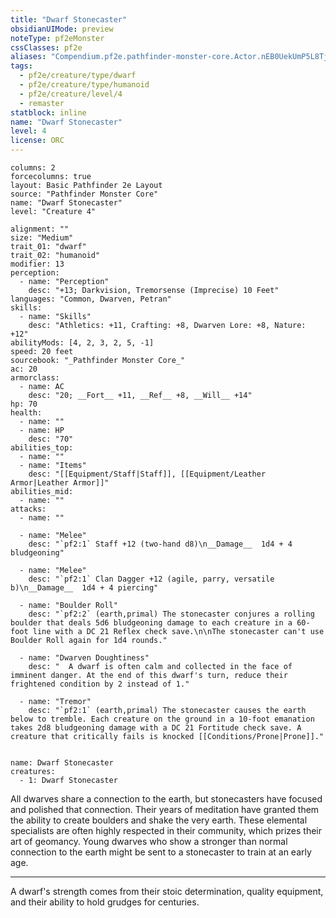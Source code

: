 ```yaml
---
title: "Dwarf Stonecaster"
obsidianUIMode: preview
noteType: pf2eMonster
cssClasses: pf2e
aliases: "Compendium.pf2e.pathfinder-monster-core.Actor.nEB0UekUmP5L8Tj8" 
tags:
  - pf2e/creature/type/dwarf
  - pf2e/creature/type/humanoid
  - pf2e/creature/level/4
  - remaster
statblock: inline
name: "Dwarf Stonecaster"
level: 4
license: ORC
---
```


```statblock
columns: 2
forcecolumns: true
layout: Basic Pathfinder 2e Layout
source: "Pathfinder Monster Core"
name: "Dwarf Stonecaster"
level: "Creature 4"

alignment: ""
size: "Medium"
trait_01: "dwarf"
trait_02: "humanoid"
modifier: 13
perception:
  - name: "Perception"
    desc: "+13; Darkvision, Tremorsense (Imprecise) 10 Feet"
languages: "Common, Dwarven, Petran"
skills:
  - name: "Skills"
    desc: "Athletics: +11, Crafting: +8, Dwarven Lore: +8, Nature: +12"
abilityMods: [4, 2, 3, 2, 5, -1]
speed: 20 feet
sourcebook: "_Pathfinder Monster Core_"
ac: 20
armorclass:
  - name: AC
    desc: "20; __Fort__ +11, __Ref__ +8, __Will__ +14"
hp: 70
health:
  - name: ""
  - name: HP
    desc: "70"
abilities_top:
  - name: ""
  - name: "Items"
    desc: "[[Equipment/Staff|Staff]], [[Equipment/Leather Armor|Leather Armor]]"
abilities_mid:
  - name: ""
attacks:
  - name: ""

  - name: "Melee"
    desc: "`pf2:1` Staff +12 (two-hand d8)\n__Damage__  1d4 + 4 bludgeoning"

  - name: "Melee"
    desc: "`pf2:1` Clan Dagger +12 (agile, parry, versatile b)\n__Damage__  1d4 + 4 piercing"

  - name: "Boulder Roll"
    desc: "`pf2:2` (earth,primal) The stonecaster conjures a rolling boulder that deals 5d6 bludgeoning damage to each creature in a 60-foot line with a DC 21 Reflex check save.\n\nThe stonecaster can't use Boulder Roll again for 1d4 rounds."

  - name: "Dwarven Doughtiness"
    desc: "  A dwarf is often calm and collected in the face of imminent danger. At the end of this dwarf's turn, reduce their frightened condition by 2 instead of 1."

  - name: "Tremor"
    desc: "`pf2:1` (earth,primal) The stonecaster causes the earth below to tremble. Each creature on the ground in a 10-foot emanation takes 2d8 bludgeoning damage with a DC 21 Fortitude check save. A creature that critically fails is knocked [[Conditions/Prone|Prone]]."
 
```

```encounter-table
name: Dwarf Stonecaster
creatures:
  - 1: Dwarf Stonecaster
```



All dwarves share a connection to the earth, but stonecasters have focused and polished that connection. Their years of meditation have granted them the ability to create boulders and shake the very earth. These elemental specialists are often highly respected in their community, which prizes their art of geomancy. Young dwarves who show a stronger than normal connection to the earth might be sent to a stonecaster to train at an early age.

* * *

A dwarf's strength comes from their stoic determination, quality equipment, and their ability to hold grudges for centuries.
